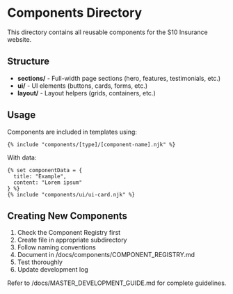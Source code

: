 # Components Directory

This directory contains all reusable components for the S10 Insurance website.

## Structure

- **sections/** - Full-width page sections (hero, features, testimonials, etc.)
- **ui/** - UI elements (buttons, cards, forms, etc.)
- **layout/** - Layout helpers (grids, containers, etc.)

## Usage

Components are included in templates using:

```nunjucks
{% include "components/[type]/[component-name].njk" %}
```

With data:

```nunjucks
{% set componentData = {
  title: "Example",
  content: "Lorem ipsum"
} %}
{% include "components/ui/ui-card.njk" %}
```

## Creating New Components

1. Check the Component Registry first
2. Create file in appropriate subdirectory
3. Follow naming conventions
4. Document in /docs/components/COMPONENT_REGISTRY.md
5. Test thoroughly
6. Update development log

Refer to /docs/MASTER_DEVELOPMENT_GUIDE.md for complete guidelines.